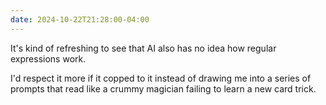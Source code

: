 ```yaml
---
date: 2024-10-22T21:28:00-04:00
---
```

It's kind of refreshing to see that AI also has no idea how regular expressions
work. 

I'd respect it more if it copped to it instead of drawing me into a series of
prompts that read like a crummy magician failing to learn a new card trick.
